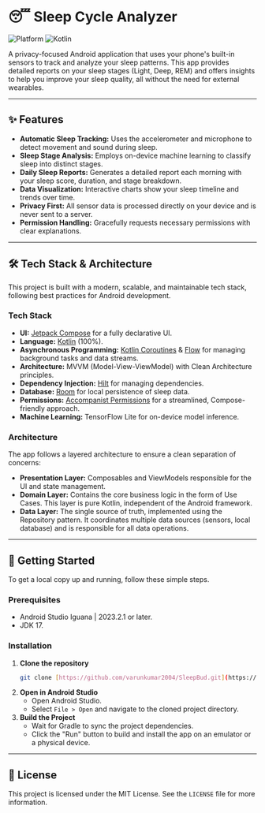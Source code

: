 # 😴 Sleep Cycle Analyzer

![Platform](https://img.shields.io/badge/platform-Android-brightgreen.svg)
![Kotlin](https://img.shields.io/badge/Kotlin-100%25-blue.svg)

A privacy-focused Android application that uses your phone's built-in sensors to track and analyze your sleep patterns. This app provides detailed reports on your sleep stages (Light, Deep, REM) and offers insights to help you improve your sleep quality, all without the need for external wearables.

---

## ✨ Features

* **Automatic Sleep Tracking:** Uses the accelerometer and microphone to detect movement and sound during sleep.
* **Sleep Stage Analysis:** Employs on-device machine learning to classify sleep into distinct stages.
* **Daily Sleep Reports:** Generates a detailed report each morning with your sleep score, duration, and stage breakdown.
* **Data Visualization:** Interactive charts show your sleep timeline and trends over time.
* **Privacy First:** All sensor data is processed directly on your device and is never sent to a server.
* **Permission Handling:** Gracefully requests necessary permissions with clear explanations.

---

## 🛠️ Tech Stack & Architecture

This project is built with a modern, scalable, and maintainable tech stack, following best practices for Android development.

### Tech Stack

* **UI:** [Jetpack Compose](https://developer.android.com/jetpack/compose) for a fully declarative UI.
* **Language:** [Kotlin](https://kotlinlang.org/) (100%).
* **Asynchronous Programming:** [Kotlin Coroutines](https://kotlinlang.org/docs/coroutines-overview.html) & [Flow](https://developer.android.com/kotlin/flow) for managing background tasks and data streams.
* **Architecture:** MVVM (Model-View-ViewModel) with Clean Architecture principles.
* **Dependency Injection:** [Hilt](https://developer.android.com/training/dependency-injection/hilt-android) for managing dependencies.
* **Database:** [Room](https://developer.android.com/training/data-storage/room) for local persistence of sleep data.
* **Permissions:** [Accompanist Permissions](https://google.github.io/accompanist/permissions/) for a streamlined, Compose-friendly approach.
* **Machine Learning:** TensorFlow Lite for on-device model inference.

### Architecture

The app follows a layered architecture to ensure a clean separation of concerns:

* **Presentation Layer:** Composables and ViewModels responsible for the UI and state management.
* **Domain Layer:** Contains the core business logic in the form of Use Cases. This layer is pure Kotlin, independent of the Android framework.
* **Data Layer:** The single source of truth, implemented using the Repository pattern. It coordinates multiple data sources (sensors, local database) and is responsible for all data operations.

---

## 🚀 Getting Started

To get a local copy up and running, follow these simple steps.

### Prerequisites

* Android Studio Iguana | 2023.2.1 or later.
* JDK 17.

### Installation

1.  **Clone the repository**
    ```sh
    git clone [https://github.com/varunkumar2004/SleepBud.git](https://github.com/varunkumar2004/SleepBud.git)
    ```
2.  **Open in Android Studio**
    * Open Android Studio.
    * Select `File > Open` and navigate to the cloned project directory.
3.  **Build the Project**
    * Wait for Gradle to sync the project dependencies.
    * Click the "Run" button to build and install the app on an emulator or a physical device.

---

## 📄 License

This project is licensed under the MIT License. See the `LICENSE` file for more information.
